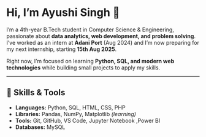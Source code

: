 # Hi, I’m Ayushi Singh 👋

I’m a 4th-year B.Tech student in Computer Science & Engineering, passionate about **data analytics, web development, and problem solving**.  
I’ve worked as an intern at **Adani Port** (Aug 2024) and I’m now preparing for my next internship, starting **15th Aug 2025**.  

Right now, I’m focused on learning **Python, SQL, and modern web technologies** while building small projects to apply my skills.

---

## 🔧 Skills & Tools
- **Languages:** Python, SQL, HTML, CSS, PHP 
- **Libraries:** Pandas, NumPy, Matplotlib *(learning)*  
- **Tools:** Git, GitHub, VS Code, Jupyter Notebook ,Power BI 
- **Databases:** MySQL
 





 





